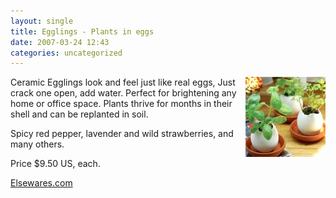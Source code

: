 ```yaml
---
layout: single
title: Egglings - Plants in eggs 
date: 2007-03-24 12:43
categories: uncategorized
---
```

<a href="/public/uploads/2007/03/egg_001_lg1.jpg" title="Egglings"><img src="/public/uploads/2007/03/egg_001_lg1.thumbnail.jpg" alt="Egglings" align="right" /></a>

Ceramic Egglings look and feel just like real eggs, Just crack one open, add water. Perfect for brightening any home or office space. Plants thrive for months in their shell and can be replanted in soil.

Spicy red pepper, lavender and wild strawberries, and many others.

Price $9.50 US, each.

<a href="http://www.elsewares.com/commerce/Egglings_MPD324.html">Elsewares.com</a>
